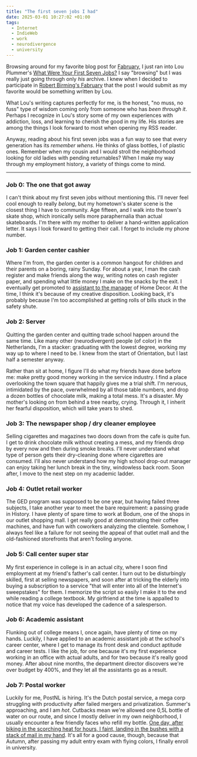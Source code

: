 ```yaml
---
title: "The first seven jobs I had"
date: 2025-03-01 10:27:02 +01:00
tags:
  - Internet
  - IndieWeb
  - work
  - neurodivergence
  - university
---
```

Browsing around for my favorite blog post for [Fabruary](https://birming.com/fabruary/), I just ran into Lou Plummer's [What Were Your First Seven Jobs?](https://louplummer.lol/what-were-your-first-seven-jobs/) I say "browsing" but I was really just going through only _his_ archive. I knew when I decided to participate in [Robert Birming's Fabruary](https://birming.com/fabruary/) that the post I would submit as my favorite would be something written by Lou.

<!--more-->

What Lou's writing captures perfectly for me, is the honest, "no muss, no fuss" type of wisdom coming only from someone who has _been through it_. Perhaps I recognize in Lou's story some of my own experiences with addiction, loss, and learning to cherish the good in my life. His stories are among the things I look forward to most when opening my RSS reader.

Anyway, reading about his first seven jobs was a fun way to see that every generation has its _remember whens_. He thinks of glass bottles, I of plastic ones. Remember when my cousin and I would stroll the neighborhood looking for old ladies with pending returnables? When I make my way through my employment history, a variety of things come to mind.

---

### Job 0: The one that got away
I can't think about my first seven jobs without mentioning this. I'll never feel cool enough to really _belong_, but my hometown's skater scene is the closest thing I have to community. Age fifteen, and I walk into the town's skate shop, which ironically sells more paraphernalia than actual skateboards. I'm there with my mother to deliver a hand-written application letter. It says I look forward to getting their call. I forget to include my phone number.

### Job 1: Garden center cashier
Where I'm from, the garden center is a common hangout for children and their parents on a boring, rainy Sunday. For about a year, I man the cash register and make friends along the way, writing notes on cash register paper, and spending what little money I make on the snacks by the exit. I eventually get promoted to [assistant to the manager](https://www.youtube.com/watch?v=wA9kQuWkU7I) of Home Decor. At the time, I think it's because of my creative disposition. Looking back, it's probably because I'm too accomplished at getting rolls of bills stuck in the safety shute. 

### Job 2: Server
Quitting the garden center and quitting trade school happen around the same time. Like many other (neurodivergent) people (of color) in the Netherlands, I'm a stacker: graduating with the lowest degree, working my way up to where I need to be. I knew from the start of Orientation, but I last half a semester anyway.

Rather than sit at home, I figure I'll do what my friends have done before me: make pretty good money working in the service industry. I find a place overlooking the town square that happily gives me a trial shift. I'm nervous, intimidated by the pace, overwhelmed by all those table numbers, and drop a dozen bottles of chocolate milk, making a total mess. It's a disaster. My mother's looking on from behind a tree nearby, crying. Through it, I inherit her fearful disposition, which will take years to shed.

### Job 3: The newspaper shop / dry cleaner employee
Selling cigarettes and magazines two doors down from the cafe is quite fun. I get to drink chocolate milk without creating a mess, and my friends drop by every now and then during smoke breaks. I'll never understand what type of person gets their dry-cleaning done where cigarettes are consumed. I'll also never understand how my high school drop-out manager can enjoy taking her lunch break in the tiny, windowless back room. Soon after, I move to the next step on my academic ladder.

### Job 4: Outlet retail worker
The GED program was supposed to be one year, but having failed three subjects, I take another year to meet the bare requirement: a passing grade in History. I have plenty of spare time to work at Bodum, one of the shops in our outlet shopping mall. I get really good at demonstrating their coffee machines, and have fun with coworkers analyzing the clientele. Somehow, I always feel like a failure for not seeing the appeal of that outlet mall and the old-fashioned storefronts that aren't fooling anyone.

### Job 5: Call center super star
My first experience in college is in an actual city, where I soon find employment at my friend's father's call center. I turn out to be disturbingly skilled, first at selling newspapers, and soon after at tricking the elderly into buying a subscription to a service "that will enter into all of the Internet's sweepstakes" for them. I memorize the script so easily I make it to the end while reading a college textbook. My girlfriend at the time is appalled to notice that my voice has developed the cadence of a salesperson. 

### Job 6: Academic assistant
Flunking out of college means I, once again, have plenty of time on my hands. Luckily, I have applied to an academic assistant job at the school's career center, where I get to manage its front desk and conduct aptitude and career tests. I like the job, for one because it's my first experience working in an office with actual adults, and for two because it's really good money. After about nine months, the department director discovers we're over budget by 400%, and they let all the assistants go as a result.

### Job 7: Postal worker
Luckily for me, PostNL is hiring. It's the Dutch postal service, a mega corp struggling with productivity after failed mergers and privatization. Summer's approaching, and I am _hot_. Cutbacks mean we're allowed one 0,5L bottle of water on our route, and since I mostly deliver in my own neighborhood, I usually encounter a few friendly faces who refill my bottle. [One day, after biking in the scorching heat for hours, I faint, landing in the bushes with a stack of mail in my hand](/2009/08/01/the-first-dog-to-look-at-me-wrong/). It's all for a good cause, though, because that Autumn, after passing my adult entry exam with flying colors, I finally enroll in university.